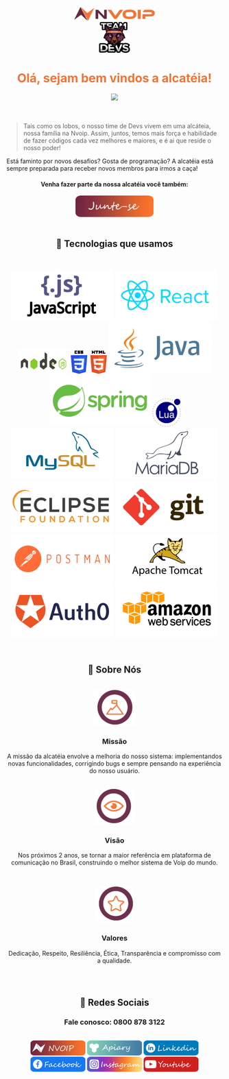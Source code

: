 <div align="center"><img src="/img/logos/logo-nvoip.png" width = 188px height = 32px/>  
 <br>
<img src="/img/logos/logo-devs.png" width = 72px height = 72px/></div>



<font color = "#f27435"><h1 align="center"> Olá, sejam bem vindos a alcatéia! </h1></font>

<div align="center"><img src="https://i.gifer.com/origin/9a/9a7b5dd5f43671afb591e70370b1b5b1.gif"/></div>
<br>
<br>

> Tais como os lobos, o nosso time de Devs vivem em uma alcáteia, nossa família na Nvoip. Assim, juntos, temos mais força e habilidade de fazer códigos cada vez melhores e maiores, e é ai que reside o nosso poder! 


Está faminto por novos desafios? Gosta de programação? A alcatéia está sempre preparada para receber novos membros para irmos a caça!
<div align="center">
<h4> Venha fazer parte da nossa alcatéia você também: </h4>
<a href="https://nvoip.solides.jobs/"   target=”_blank”> <img src="/img/redes-sociais/junte-se.png" height = 50px ></a>
</div>

 <br>

   <h2 align="center">🚀 Tecnologias que usamos</h2>
  
   <br>
   
   <div align="center">
   
   <img src="/img/tecnologias/js.svg"/>  <img src="/img/tecnologias/react.svg"/> <img src="/img/tecnologias/node.svg" width = 120px height = 60px/> 
   <img src="/img/tecnologias/css-html.svg" height = 54px /> <img src="/img/tecnologias/java.svg"/> 
   <img src="/img/tecnologias/spring.svg" /> <img src="/img/tecnologias/lua.svg" width = 65px height = 65px/> <img src="/img/tecnologias/mysql.svg" /> 
   <img src="/img/tecnologias/mariadb.svg"/> <img src="/img/tecnologias/eclipse.svg"/> <img src="/img/tecnologias/git.svg"/> 
   <img src="/img/tecnologias/postman.svg"/> <img src="/img/tecnologias/tomcat.svg"/> <img src="/img/tecnologias/auth0.svg"/> <img src="/img/tecnologias/amazon.svg"/> 
   </div>                                       
   <br>
    
 
 
 <h2 align="center">🚀 Sobre Nós </h2>
  <br>
 
 
<div align="center">
<img src="/img/logos/missao.png" height = 84px/>
<h3 color="F27435">Missão</h3>
 A missão da alcatéia envolve a melhoria do nosso sistema: implementandos novas funcionalidades, corrigindo bugs e sempre pensando na experiência do nosso usuário.
</div>
<br><br>

<div align="center">
<img src="/img/logos/visao.png" height = 84px />
<h3>Visão</h3>
<p>Nos próximos 2 anos, se tornar a maior referência em plataforma de comunicação no Brasil, construindo o melhor sistema de Voip do mundo.</p>
</div>
<br><br>
   
<div align="center">
<img src="/img/logos/valores.png" height = 84px />
<h3>Valores</h3>
<p>Dedicação, Respeito, Resiliência, Ética, Transparência e compromisso com a qualidade.</p>
</div>

<br><br>

<h2 align="center">🚀 Redes Sociais </h2>

  <h3 align="center">Fale conosco: 0800 878 3122</h3>
  <br> 
  

  
   <div id="div-logos" align="center" display: "inline-block">
   <a href="https://www.nvoip.com.br/"> <img src="/img/redes-sociais/nvoip-3.png" height = 35px ></a>
   <a href="https://nvoip.docs.apiary.io/#"><img src="/img/redes-sociais/apiary2.png" height = 35px   ></a>
   <a href="https://www.linkedin.com/company/nvoip/mycompany/"><img src="/img/redes-sociais/linkedin-logo.png"  height = 35px  ></a>
   <a href="https://pt-br.facebook.com/nvoipcloud/"><img src="/img/redes-sociais/facebook-logo.png"  height = 35px   ></a>
   <a href="https://www.instagram.com/nvoip/?hl=pt-br"><img src="/img/redes-sociais/instagram-logo.png" height = 35px  ></a>
   <a href="https://www.youtube.com/channel/UC8uZS62vg1iXTXdzOGF7c8w"><img src="/img/redes-sociais/youtube-logo.png"  height = 35px ></a>
   </div>
